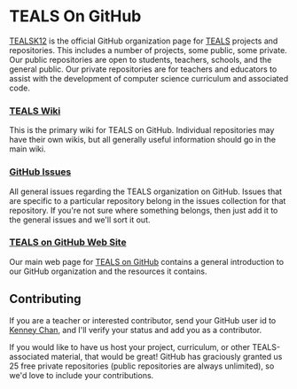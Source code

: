 TEALS On GitHub
====================================================================================================

[TEALSK12] is the official GitHub organization page for [TEALS] projects and repositories. This
includes a number of projects, some public, some private. Our public repositories are open to
students, teachers, schools, and the general public. Our private repositories are for teachers and
educators to assist with the development of computer science curriculum and associated code.

### [TEALS Wiki](https://github.com/TEALSK12/tealsk12.github.io/wiki/)
This is the primary wiki for TEALS on GitHub. Individual repositories may have their own wikis, but
all generally useful information should go in the main wiki.

### [GitHub Issues](https://github.com/TEALSK12/tealsk12.github.io/issues/)
All general issues regarding the TEALS organization on GitHub. Issues that are specific to a
particular repository belong in the issues collection for that repository. If you're not sure where
something belongs, then just add it to the general issues and we'll sort it out.

### [TEALS on GitHub Web Site](https://tealsk12.github.io/)
Our main web page for [TEALS on GitHub] contains a general introduction to our GitHub organization
and the resources it contains.


## Contributing
If you are a teacher or interested contributor, send your GitHub user id to [Kenney Chan][], and
I'll verify your status and add you as a contributor.

If you would like to have us host your project, curriculum, or other TEALS-associated material, that
would be great! GitHub has graciously granted us 25 free private repositories (public repositories
are always unlimited), so we'd love to include your contributions.



[TEALSK12]:        https://github.com/TEALSK12
[TEALS]:           http://tealsk12.com
[TEALS on GitHub]: https://tealsk12.github.io/
[Kenney Chan]:     mailto:kencha@microsoft.com
